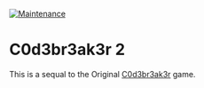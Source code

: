 [![Maintenance](https://img.shields.io/badge/Maintained%3F-yes-green.svg)](https://GitHub.com/Naereen/StrapDown.js/graphs/commit-activity)

# C0d3br3ak3r 2
This is a sequal to the Original [C0d3br3ak3r](https://github.com/Colack/Projects/tree/main/src/C0d3br3ak3r) game.

